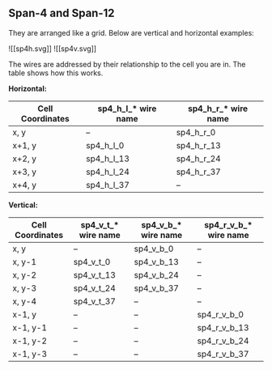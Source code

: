 ## Span-4 and Span-12

They are arranged like a grid. Below are vertical and horizontal examples:

![[sp4h.svg]]
![[sp4v.svg]]

The wires are addressed by their relationship to the cell you are in. The table shows how this works.

**Horizontal:**

| Cell Coordinates | sp4_h_l_* wire name | sp4_h_r_* wire name |
| ---------------- | ------------------- | ------------------- |
| x, y             | –                   | sp4_h_r_0           |
| x+1, y           | sp4_h_l_0           | sp4_h_r_13          |
| x+2, y           | sp4_h_l_13          | sp4_h_r_24          |
| x+3, y           | sp4_h_l_24          | sp4_h_r_37          |
| x+4, y           | sp4_h_l_37          | –                   |

**Vertical:**

| Cell Coordinates | sp4_v_t_* wire name | sp4_v_b_* wire name | sp4_r_v_b_* wire name |
| ---------------- | ------------------- | ------------------- | --------------------- |
| x, y             | –                   | sp4_v_b_0           | –                     |
| x, y-1           | sp4_v_t_0           | sp4_v_b_13          | –                     |
| x, y-2           | sp4_v_t_13          | sp4_v_b_24          | –                     |
| x, y-3           | sp4_v_t_24          | sp4_v_b_37          | –                     |
| x, y-4           | sp4_v_t_37          | –                   | –                     |
| x-1, y           | –                   | –                   | sp4_r_v_b_0           |
| x-1, y-1         | –                   | –                   | sp4_r_v_b_13          |
| x-1, y-2         | –                   | –                   | sp4_r_v_b_24          |
| x-1, y-3         | –                   | –                   | sp4_r_v_b_37          |
